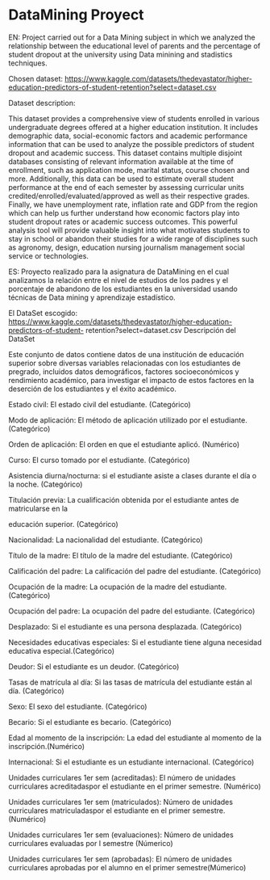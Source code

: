 # DataMining Proyect
EN: Project carried out for a Data Mining subject in which we analyzed the relationship between the educational level of parents and the percentage of student dropout at the university using Data minining and stadistics techniques.

Chosen dataset: https://www.kaggle.com/datasets/thedevastator/higher-education-predictors-of-student-retention?select=dataset.csv

Dataset description:

This dataset provides a comprehensive view of students enrolled in various undergraduate degrees offered at a higher education institution. It includes demographic data, social-economic factors and academic performance information that can be used to analyze the possible predictors of student dropout and academic success. This dataset contains multiple disjoint databases consisting of relevant information available at the time of enrollment, such as application mode, marital status, course chosen and more. Additionally, this data can be used to estimate overall student performance at the end of each semester by assessing curricular units credited/enrolled/evaluated/approved as well as their respective grades. Finally, we have unemployment rate, inflation rate and GDP from the region which can help us further understand how economic factors play into student dropout rates or academic success outcomes. This powerful analysis tool will provide valuable insight into what motivates students to stay in school or abandon their studies for a wide range of disciplines such as agronomy, design, education nursing journalism management social service or technologies.

ES: Proyecto realizado para la asignatura de DataMining en el cual analizamos la relación entre el nivel de estudios de los padres y el porcentaje de abandono de los estudiantes en la universidad usando técnicas de Data mining y aprendizaje estadístico.

El DataSet escogido:
https://www.kaggle.com/datasets/thedevastator/higher-education-predictors-of-student-
retention?select=dataset.csv
Descripción del DataSet

Este conjunto de datos contiene datos de una institución de educación superior sobre diversas
variables relacionadas con los estudiantes de pregrado, incluidos datos demográficos, factores
socioeconómicos y rendimiento académico, para investigar el impacto de estos factores en la
deserción de los estudiantes y el éxito académico.

Estado civil: El estado civil del estudiante. (Categórico)

Modo de aplicación: El método de aplicación utilizado por el estudiante. (Categórico)

Orden de aplicación: El orden en que el estudiante aplicó. (Numérico)

Curso: El curso tomado por el estudiante. (Categórico)

Asistencia diurna/nocturna: si el estudiante asiste a clases durante el día o la noche. (Categórico)

Titulación previa: La cualificación obtenida por el estudiante antes de matricularse en la

educación superior. (Categórico)

Nacionalidad: La nacionalidad del estudiante. (Categórico)

Título de la madre: El título de la madre del estudiante. (Categórico)

Calificación del padre: La calificación del padre del estudiante. (Categórico)

Ocupación de la madre: La ocupación de la madre del estudiante. (Categórico)

Ocupación del padre: La ocupación del padre del estudiante. (Categórico)

Desplazado: Si el estudiante es una persona desplazada. (Categórico)

Necesidades educativas especiales: Si el estudiante tiene alguna necesidad educativa especial.(Categórico)

Deudor: Si el estudiante es un deudor. (Categórico)

Tasas de matrícula al día: Si las tasas de matrícula del estudiante están al día. (Categórico)

Sexo: El sexo del estudiante. (Categórico)

Becario: Si el estudiante es becario. (Categórico)

Edad al momento de la inscripción: La edad del estudiante al momento de la inscripción.(Numérico)

Internacional: Si el estudiante es un estudiante internacional. (Categórico)

Unidades curriculares 1er sem (acreditadas): El número de unidades curriculares acreditadaspor el estudiante en el primer semestre. (Numérico)

Unidades curriculares 1er sem (matriculados): Número de unidades curriculares matriculadaspor el estudiante en el primer semestre. (Numérico)

Unidades curriculares 1er sem (evaluaciones): Número de unidades curriculares evaluadas por l semestre (Númerico)

Unidades curriculares 1er sem (aprobadas): El número de unidades curriculares aprobadas por el alumno en el primer semestre(Múmerico)

